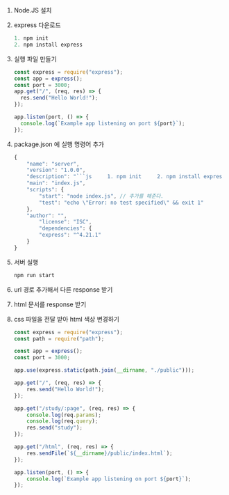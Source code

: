 1. Node.JS 설치

2. express 다운로드
    ```js
    1. npm init
    2. npm install express
    ```

3. 실행 파일 만들기
    ```js
    const express = require("express");
    const app = express();
    const port = 3000;
    app.get("/", (req, res) => {
      res.send("Hello World!");
    });
    
    app.listen(port, () => {
      console.log(`Example app listening on port ${port}`);
    });
    ```

4. package.json 에 실행 명령어 추가
    ```js
    {
        "name": "server",
        "version": "1.0.0",
        "description": "```js     1. npm init     2. npm install express --save ```",
        "main": "index.js",
        "scripts": {
            "start": "node index.js", // 추가를 해준다.
            "test": "echo \"Error: no test specified\" && exit 1"
        },
        "author": "",
            "license": "ISC",
            "dependencies": {
            "express": "^4.21.1"
        }
    }
    ```

5. 서버 실행
    ```js
    npm run start
    ```
   
6. url 경로 추가해서 다른 response 받기
7. html 문서를 response 받기
8. css 파일을 전달 받아 html 색상 변경하기
    ```js
    const express = require("express");
    const path = require("path");
    
    const app = express();
    const port = 3000;
    
    app.use(express.static(path.join(__dirname, "./public")));
    
    app.get("/", (req, res) => {
        res.send("Hello World!");
    });
    
    app.get("/study/:page", (req, res) => {
        console.log(req.params);
        console.log(req.query);
        res.send("study");
    });
    
    app.get("/html", (req, res) => {
        res.sendFile(`${__dirname}/public/index.html`);
    });
    
    app.listen(port, () => {
        console.log(`Example app listening on port ${port}`);
    });
    ```
